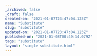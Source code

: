 ```yaml
---
_archived: false
_draft: false
created-on: "2021-01-07T23:47:04.123Z"
name: "Substitute"
slug: "substitute"
updated-on: "2021-01-07T23:47:04.123Z"
published-on: "2021-01-08T00:49:14.079Z"
tags: "substitute"
layout: "single-substitute.html"
---
```



